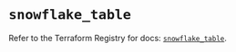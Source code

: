 # `snowflake_table`

Refer to the Terraform Registry for docs: [`snowflake_table`](https://registry.terraform.io/providers/snowflake-labs/snowflake/0.93.0/docs/resources/table).
